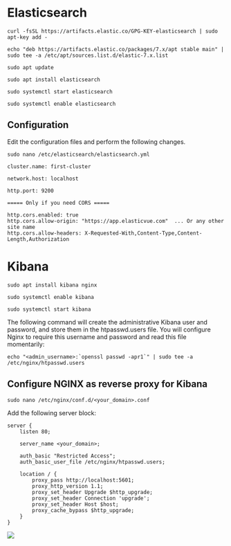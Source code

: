 # Elasticsearch

```
curl -fsSL https://artifacts.elastic.co/GPG-KEY-elasticsearch | sudo apt-key add -

echo "deb https://artifacts.elastic.co/packages/7.x/apt stable main" | sudo tee -a /etc/apt/sources.list.d/elastic-7.x.list

sudo apt update

sudo apt install elasticsearch

sudo systemctl start elasticsearch

sudo systemctl enable elasticsearch
```

## Configuration

Edit the configuration files and perform the following changes.

```
sudo nano /etc/elasticsearch/elasticsearch.yml

cluster.name: first-cluster

network.host: localhost

http.port: 9200

===== Only if you need CORS =====

http.cors.enabled: true
http.cors.allow-origin: "https://app.elasticvue.com"  ... Or any other site name
http.cors.allow-headers: X-Requested-With,Content-Type,Content-Length,Authorization

```

# Kibana

```
sudo apt install kibana nginx

sudo systemctl enable kibana

sudo systemctl start kibana
```

The following command will create the administrative Kibana user and password, and store them in the htpasswd.users file. You will configure Nginx to require this username and password and read this file momentarily:

```
echo "<admin_username>:`openssl passwd -apr1`" | sudo tee -a /etc/nginx/htpasswd.users
```

## Configure NGINX as reverse proxy for Kibana

```
sudo nano /etc/nginx/conf.d/<your_domain>.conf
```

Add the following server block:

```
server {
    listen 80;

    server_name <your_domain>;

    auth_basic "Restricted Access";
    auth_basic_user_file /etc/nginx/htpasswd.users;

    location / {
        proxy_pass http://localhost:5601;
        proxy_http_version 1.1;
        proxy_set_header Upgrade $http_upgrade;
        proxy_set_header Connection 'upgrade';
        proxy_set_header Host $host;
        proxy_cache_bypass $http_upgrade;
    }
}
```

[<img src="https://assets.digitalocean.com/articles/elastic_1804/KibanaDashboard.png">](https://assets.digitalocean.com/articles/elastic_1804/KibanaDashboard.png)